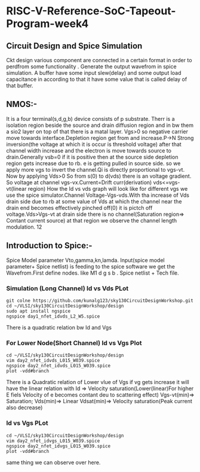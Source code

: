 # RISC-V-Reference-SoC-Tapeout-Program-week4
## Circuit Design and Spice Simulation
Ckt design various component are connected in a certain format in order to perdfrom some functionality .  Generate the output wavefrom in spice simulation. A buffer have some input slew(delay) and some output load capacitance in according to that it have some value that is called delay of that buffer.

## NMOS:- 
It is a four terminal(s,d,g,b) device consists of p substrate. Therr is a isolation region beside the source and drain diffusion region and in bw them a sio2 layer on top of that there is a matal layer. Vgs>0 so negative carrier move towards interface.Depletion region get from and increase.P->N Strong inversion(the voltage at which it is occur is threshold voltage) after that 
channel width increase and the electron is move towards source to drain.Generally vsb=0 if it is positive then at the source side depletion region gets increase due to rb. e is getting pulled in source side. so we apply more vgs to invert the channel.Qi is directly proportional to vgs-vt. Now by applying Vds>0 So from s(0) to d(vds) there is an voltage gradient. So voltage at channel vgs-vx.Current=Drift curr(derivation) vds<=vgs-vt(linear region) How the Id vs vds graph will look like for different vgs we use the spice simulator.Channel Voltage-Vgs-vds.With tha increase of Vds drain side due to rb at some value of Vds at which the channel near the drain end becomes effectively pinched off(0) it is pictch off voltage.Vds>Vgs-vt at drain side there is no channel(Saturation region=> Contant current source) at that region we observe the channel length modulation. 12

## Introduction to Spice:-
Spice Model parameter Vto,gamma,kn,lamda. 
Input(spice model parameter+ Spice netlist) is feeding to the spice software we get the Wavefrom.First define nodes. like M1 d g s b . Spice netlist + Tech file.
### Simulation (Long Channel) Id vs Vds PLot
```
git colne https://github.com/kunalg123/sky130CircuitDesignWorkshop.git
cd ~/VLSI/sky130CircuitDesignWorkshop/design
sudo apt install ngspice
ngspice day1_nfet_idvds_L2_W5.spice
```
There is a quadratic relation bw Id and Vgs
### For Lower Node(Short Channel) Id vs Vgs Plot
```
cd ~/VLSI/sky130CircuitDesignWorkshop/design
vim day2_nfet_idvds_L015_W039.spice
ngspice day2_nfet_idvds_L015_W039.spice
plot -vdd#branch
```
There is a Quadratic relation of Lower vlue of Vgs if vg gets increase it will have the linear relation with Id => Velocity saturation(Lower(linear)For higher E fiels Velocity of e becomes contant deu to scattering effect)
Vgs-vt(min)=> Saturation; Vds(min)=> Linear Vdsat(min)=> Velocity saturation(Peak current also decrease)
### Id vs Vgs PLot
```
cd ~/VLSI/sky130CircuitDesignWorkshop/design
vim day2_nfet_idvgs_L015_W039.spice
ngspice day2_nfet_idvgs_L015_W039.spice
plot -vdd#branch
```
same thing we can observe over here.






